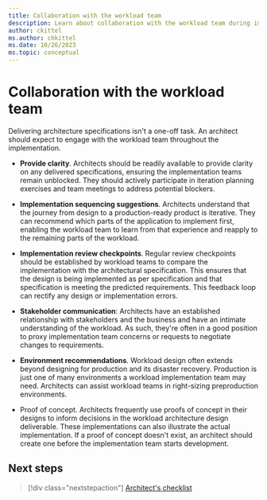 ```yaml
---
title: Collaboration with the workload team
description: Learn about collaboration with the workload team during implementation.
author: ckittel
ms.author: chkittel
ms.date: 10/26/2023
ms.topic: conceptual
---
```


# Collaboration with the workload team

Delivering architecture specifications isn't a one-off task. An architect should expect to engage with the workload team throughout the implementation. 

- **Provide clarity**. Architects should be readily available to provide clarity on any delivered specifications, ensuring the implementation teams remain unblocked. They should actively participate in iteration planning exercises and team meetings to address potential blockers.

- **Implementation sequencing suggestions**.  Architects understand that the journey from design to a production-ready product is iterative. They can recommend which parts of the application to implement first, enabling the workload team to learn from that experience and reapply to the remaining parts of the workload. 

- **Implementation review checkpoints**. Regular review checkpoints should be established by workload teams to compare the implementation with the architectural specification. This ensures that the design is being implemented as per specification and that specification is meeting the predicted requirements. This feedback loop can rectify any design or implementation errors. 

- **Stakeholder communication**: Architects have an established relationship with stakeholders and the business and have an intimate understanding of the workload. As such, they're often in a good position to proxy implementation team concerns or requests to negotiate changes to requirements.

- **Environment recommendations**. Workload design often extends beyond designing for production and its disaster recovery. Production is just one of many environments a workload implementation team may need. Architects can assist workload teams in right-sizing preproduction environments.

- Proof of concept. Architects frequently use proofs of concept in their designs to inform decisions in the workload architecture design deliverable. These implementations can also illustrate the actual implementation. If a proof of concept doesn't exist, an architect should create one before the implementation team starts development. 


## Next steps

> [!div class="nextstepaction"]
> [Architect's checklist](checklist.md)